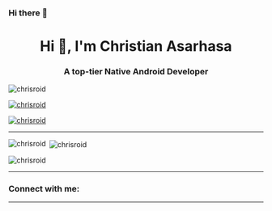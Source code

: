### Hi there 👋

<h1 align="center">Hi 👋, I'm Christian Asarhasa</h1>
<h3 align="center">A top-tier Native Android Developer </h3>

<p align="left"> <img src="https://komarev.com/ghpvc/?username=chrisroid&label=Profile%20views&color=0e75b6&style=flat" alt="chrisroid" /> </p>

<p align="left"> <a href="https://github.com/ryo-ma/github-profile-trophy"><img src="https://github-profile-trophy.vercel.app/?username=chrisroid&theme=onedark" alt="chrisroid" /></a> </p>

<p align="left"> <a href="https://twitter.com/chrisroid" target="blank"><img src="https://img.shields.io/twitter/follow/chrisroid?logo=twitter&style=for-the-badge" alt="chrisroid" /></a> </p>

---

<p><img align="left" src="[https://github-readme-stats.vercel.app/api/top-langs/?username=chrisroid]&show_icons=true&locale=en&layout=compact&theme=onedark" alt="chrisroid" /></p>

<p>&nbsp;<img align="center" src="https://github-readme-stats.vercel.app/api?username=chrisroid&show_icons=true&locale=en&theme=onedark" alt="chrisroid" /></p>

<p><img align="center" src="https://github-readme-streak-stats.herokuapp.com/?user=chrisroid&theme=onedark" alt="chrisroid" /></p>

---


<h3 align="left">Connect with me:</h3>



---
